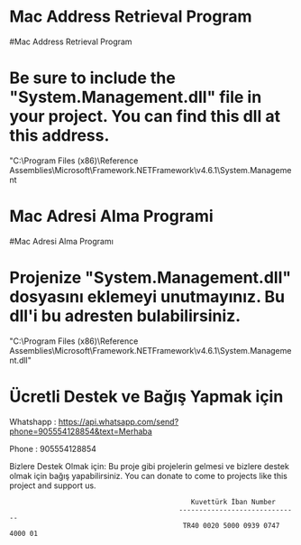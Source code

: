 # Mac Address Retrieval Program
#Mac Address Retrieval Program
# Be sure to include the "System.Management.dll" file in your project. You can find this dll at this address.
"C:\Program Files (x86)\Reference Assemblies\Microsoft\Framework\.NETFramework\v4.6.1\System.Management


# Mac Adresi Alma Programi
#Mac Adresi Alma Programı
# Projenize "System.Management.dll" dosyasını eklemeyi unutmayınız. Bu dll'i bu adresten bulabilirsiniz.
"C:\Program Files (x86)\Reference Assemblies\Microsoft\Framework\.NETFramework\v4.6.1\System.Management.dll"
 # Ücretli Destek ve Bağış Yapmak için
  
  Whatshapp : https://api.whatsapp.com/send?phone=905554128854&text=Merhaba
 
  Phone : 905554128854
  
Bizlere Destek Olmak için:
Bu proje gibi projelerin gelmesi ve bizlere destek olmak için bağış yapabilirsiniz.
You can donate to come to projects like this project and support us.

                                                 Kuvettürk İban Number
                                              ------------------------------
                                               TR40 0020 5000 0939 0747 4000 01
